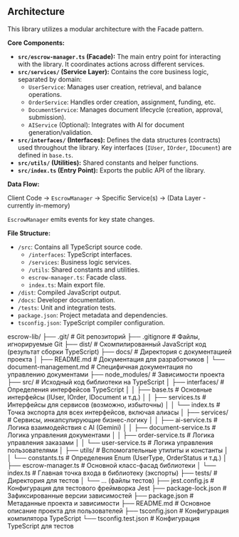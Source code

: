 ## Architecture

This library utilizes a modular architecture with the Facade pattern.

**Core Components:**

*   **`src/escrow-manager.ts` (Facade):** The main entry point for interacting with the library. It coordinates actions across different services.
*   **`src/services/` (Service Layer):** Contains the core business logic, separated by domain:
    *   `UserService`: Manages user creation, retrieval, and balance operations.
    *   `OrderService`: Handles order creation, assignment, funding, etc.
    *   `DocumentService`: Manages document lifecycle (creation, approval, submission).
    *   `AIService` (Optional): Integrates with AI for document generation/validation.
*   **`src/interfaces/` (Interfaces):** Defines the data structures (contracts) used throughout the library. Key interfaces (`IUser`, `IOrder`, `IDocument`) are defined in `base.ts`.
*   **`src/utils/` (Utilities):** Shared constants and helper functions.
*   **`src/index.ts` (Entry Point):** Exports the public API of the library.

**Data Flow:**

Client Code -> `EscrowManager` -> Specific Service(s) -> (Data Layer - currently in-memory)

`EscrowManager` emits events for key state changes.

**File Structure:**

*   `/src`: Contains all TypeScript source code.
    *   `/interfaces`: TypeScript interfaces.
    *   `/services`: Business logic services.
    *   `/utils`: Shared constants and utilities.
    *   `escrow-manager.ts`: Facade class.
    *   `index.ts`: Main export file.
*   `/dist`: Compiled JavaScript output.
*   `/docs`: Developer documentation.
*   `/tests`: Unit and integration tests.
*   `package.json`: Project metadata and dependencies.
*   `tsconfig.json`: TypeScript compiler configuration.

escrow-lib/
├── .git/                 # Git репозиторий
├── .gitignore            # Файлы, игнорируемые Git
├── dist/                 # Скомпилированный JavaScript код (результат сборки TypeScript)
├── docs/                 # Директория с документацией проекта
│   ├── README.md         # Документация для разработчиков
│   └── document-management.md # Специфичная документация по управлению документами
├── node_modules/         # Зависимости проекта
├── src/                  # Исходный код библиотеки на TypeScript
│   ├── interfaces/       # Определения интерфейсов TypeScript
│   │   ├── base.ts       # Основные интерфейсы (IUser, IOrder, IDocument и т.д.)
│   │   ├── services.ts   # Интерфейсы для сервисов (возможно, избыточны)
│   │   └── index.ts      # Точка экспорта для всех интерфейсов, включая алиасы
│   ├── services/         # Сервисы, инкапсулирующие бизнес-логику
│   │   ├── ai-service.ts   # Логика взаимодействия с AI (Gemini)
│   │   ├── document-service.ts # Логика управления документами
│   │   ├── order-service.ts    # Логика управления заказами
│   │   └── user-service.ts     # Логика управления пользователями
│   ├── utils/            # Вспомогательные утилиты и константы
│   │   └── constants.ts  # Определения Enum (UserType, OrderStatus и т.д.)
│   ├── escrow-manager.ts # Основной класс-фасад библиотеки
│   └── index.ts          # Главная точка входа в библиотеку (экспорты)
├── tests/                # Директория для тестов
│   └── ... (файлы тестов)
├── jest.config.js        # Конфигурация для тестового фреймворка Jest
├── package-lock.json     # Зафиксированные версии зависимостей
├── package.json          # Метаданные проекта и зависимости
├── README.md             # Основное описание проекта для пользователей
├── tsconfig.json         # Конфигурация компилятора TypeScript
└── tsconfig.test.json    # Конфигурация TypeScript для тестов
